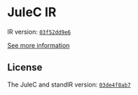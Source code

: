 # JuleC IR

IR version: [`03f52dd9e6`](https://github.com/julelang/jule/tree/03f52dd9e6a30818afbd070b45e8b089dc013444)

[See more information](https://manual.jule.dev/getting-started/installation/compiling-from-source/compile-from-ir)

## License

The JuleC and standIR version: [`03de4f8ab7`](https://github.com/julelang/jule/tree/03de4f8ab7a8901a7d4a351edf432d1a7865c61d)
